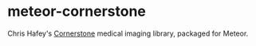 # meteor-cornerstone

Chris Hafey's [Cornerstone](http://github.com/chafey/cornerstone) medical imaging library, packaged for Meteor.

